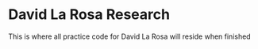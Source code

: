 # David La Rosa Research

This is where all practice code for David La Rosa will reside when finished
